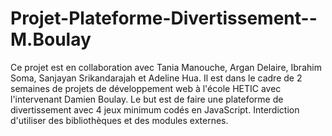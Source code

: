 # Projet-Plateforme-Divertissement--M.Boulay

Ce projet est en collaboration avec Tania Manouche, Argan Delaire, Ibrahim Soma, Sanjayan Srikandarajah et Adeline Hua. Il est dans le cadre de 2 semaines de projets de développement web à l'école HETIC avec l'intervenant Damien Boulay. 
Le but est de faire une plateforme de divertissement avec 4 jeux minimum codés en JavaScript.
Interdiction d'utiliser des bibliothèques et des modules externes.
